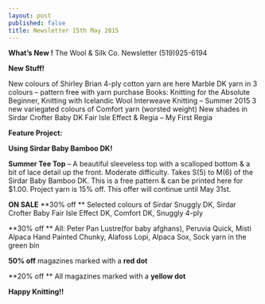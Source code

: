 ```yaml
---
layout: post
published: false
title: Newsletter 15th May 2015
---
```



**What’s New !**
The Wool & Silk Co. Newsletter  (519)925-6194
 
**New Stuff!**

New colours of Shirley Brian 4-ply cotton yarn are here
Marble DK yarn in 3 colours – pattern free with yarn purchase
Books: Knitting for the Absolute Beginner, Knitting with Icelandic Wool
Interweave Knitting – Summer 2015 
3 new variegated colours of Comfort yarn (worsted weight)
New shades in Sirdar Crofter Baby DK Fair Isle Effect & Regia – My First Regia
 
**Feature Project:**

**Using Sirdar Baby Bamboo DK!**

**Summer Tee Top** – A beautiful sleeveless top with a scalloped bottom & a bit of lace detail up the front. Moderate difficulty.  Takes S(5) to M(6) of the Sirdar Baby Bamboo DK. 
This is a free pattern & can be printed here for $1.00.  Project yarn is 15% off.  This offer will continue until May 31st.
 
**ON SALE**
**30% off **  Selected colours of Sirdar Snuggly DK, Sirdar Crofter Baby Fair Isle Effect DK, Comfort DK, Snuggly 4-ply 

**30% off **  All:   Peter Pan Lustre(for baby afghans), Peruvia Quick, Misti Alpaca Hand Painted Chunky, Alafoss Lopi, Alpaca Sox, Sock yarn in the green bin 

**50% off**  magazines marked with a **red dot** 

**20% off ** All magazines marked with a **yellow dot** 


**Happy Knitting!!**

